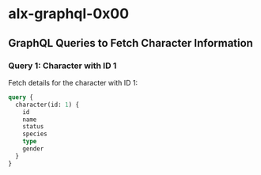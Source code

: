 # alx-graphql-0x00
## GraphQL Queries to Fetch Character Information

### Query 1: Character with ID 1
Fetch details for the character with ID 1:
```graphql
query {
  character(id: 1) {
    id
    name
    status
    species
    type
    gender
  }
}
